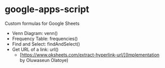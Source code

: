 # google-apps-script

Custom formulas for Google Sheets

- Venn Diagram: venn()
- Frequency Table: frequencies()
- Find and Select: findAndSelect()
- Get URL of a link: url()
  - [https://www.oksheets.com/extract-hyperlink-url/](Implementation by Oluwaseun Olatoye)

